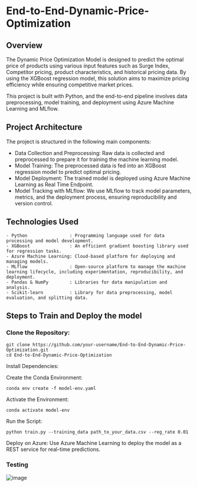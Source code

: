 # End-to-End-Dynamic-Price-Optimization

## Overview
The Dynamic Price Optimization Model is designed to predict the optimal price of products using various input features such as Surge Index, Competitor pricing, product characteristics, and historical pricing data. By using the XGBoost regression model, this solution aims to maximize pricing efficiency while ensuring competitive market prices.

This project is built with Python, and the end-to-end pipeline involves data preprocessing, model training, and deployment using Azure Machine Learning and MLflow.

## Project Architecture
The project is structured in the following main components:

- Data Collection and Preprocessing: Raw data is collected and preprocessed to prepare it for training the machine learning model.
- Model Training: The preprocessed data is fed into an XGBoost regression model to predict optimal pricing.
- Model Deployment: The trained model is deployed using Azure Machine Learning as Real Time Endpoint.
- Model Tracking with MLflow: We use MLflow to track model parameters, metrics, and the deployment process, ensuring reproducibility and version control.

## Technologies Used
```
- Python                : Programming language used for data processing and model development.
- XGBoost               : An efficient gradient boosting library used for regression tasks.
- Azure Machine Learning: Cloud-based platform for deploying and managing models.
- MLflow                : Open-source platform to manage the machine learning lifecycle, including experimentation, reproducibility, and deployment.
- Pandas & NumPy        : Libraries for data manipulation and analysis.
- Scikit-learn          : Library for data preprocessing, model evaluation, and splitting data.
```
## Steps to Train and Deploy the model

### Clone the Repository:
```
git clone https://github.com/your-username/End-to-End-Dynamic-Price-Optimization.git
cd End-to-End-Dynamic-Price-Optimization
```

Install Dependencies:

Create the Conda Environment:
```
conda env create -f model-env.yaml
```
Activate the Environment:
```
conda activate model-env
```
Run the Script:
```
python train.py --training_data path_to_your_data.csv --reg_rate 0.01
```

Deploy on Azure:
Use Azure Machine Learning to deploy the model as a REST service for real-time predictions.

### Testing

![image](https://github.com/user-attachments/assets/7ebda1d4-d453-4c55-bcba-1a2e758442fd)

